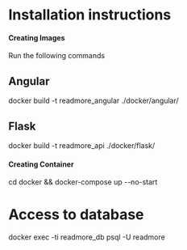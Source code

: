 Installation instructions
=========================

#### Creating Images
Run the following commands

Angular
-------
docker build -t readmore_angular ./docker/angular/

Flask
-----
docker build -t readmore_api ./docker/flask/

#### Creating Container
cd docker && docker-compose up --no-start


Access to database
==================

docker exec -ti readmore_db psql -U readmore